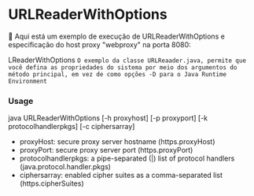 # URLReaderWithOptions
:monkey: Aqui está um exemplo de execução de URLReaderWithOptions e especificação do host proxy "webproxy" na porta 8080:

LReaderWithOptions
```O exemplo da classe URLReaader.java, permite que você defina as propriedades do sistema por meio dos argumentos do método principal, em vez de como opções -D para o Java Runtime Environment```

### Usage

java URLReaderWithOptions [-h proxyhost] [-p proxyport] [-k protocolhandlerpkgs] [-c ciphersarray]

- proxyHost: secure proxy server hostname (https.proxyHost)
- proxyPort: secure proxy server port (https.proxyPort)
- protocolhandlerpkgs: a pipe-separated (|) list of protocol handlers (java.protocol.handler.pkgs)
- ciphersarray: enabled cipher suites as a comma-separated list (https.cipherSuites)
